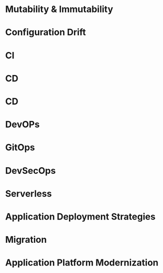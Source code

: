 # Mutability & Immutability
# Configuration Drift
# CI
# CD
# CD
# DevOPs
# GitOps
# DevSecOps
# Serverless
# Application Deployment Strategies
# Migration 
# Application Platform Modernization